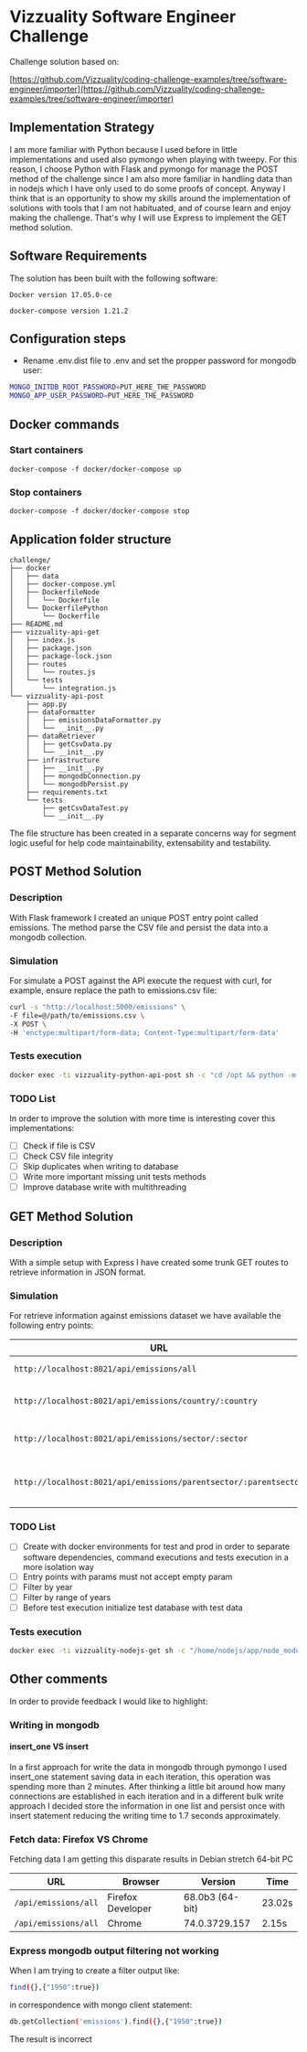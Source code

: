 # Vizzuality Software Engineer Challenge

Challenge solution based on:

[https://github.com/Vizzuality/coding-challenge-examples/tree/software-engineer/importer](https://github.com/Vizzuality/coding-challenge-examples/tree/software-engineer/importer)

## Implementation Strategy

I am more familiar with Python because I used before in little implementations and used also pymongo when playing with tweepy. For this reason, I choose Python with Flask and pymongo for manage the POST method of the challenge since I am also more familiar in handling data than in nodejs which I have only used to do some proofs of concept. Anyway I think that is an opportunity to show my skills around the implementation of solutions with tools that I am not habituated, and of course learn and enjoy making the challenge. That's why I will use Express to implement the GET method solution.

## Software Requirements

The solution has been built with the following software:

```Docker version 17.05.0-ce```

```docker-compose version 1.21.2```

## Configuration steps
* Rename .env.dist file to .env and set the propper password for mongodb user:
```bash
MONGO_INITDB_ROOT_PASSWORD=PUT_HERE_THE_PASSWORD
MONGO_APP_USER_PASSWORD=PUT_HERE_THE_PASSWORD
```

## Docker commands

### Start containers

```docker-compose -f docker/docker-compose up```

### Stop containers

```docker-compose -f docker/docker-compose stop```

## Application folder structure

```
challenge/
├── docker
│   ├── data
│   ├── docker-compose.yml
│   ├── DockerfileNode
│   │   └── Dockerfile
│   └── DockerfilePython
│       └── Dockerfile
├── README.md
├── vizzuality-api-get
│   ├── index.js
│   ├── package.json
│   ├── package-lock.json
│   ├── routes
│   │   └── routes.js
│   └── tests
│       └── integration.js
└── vizzuality-api-post
    ├── app.py
    ├── dataFormatter
    │   ├── emissionsDataFormatter.py
    │   └── __init__.py
    ├── dataRetriever
    │   ├── getCsvData.py
    │   └── __init__.py
    ├── infrastructure
    │   ├── __init__.py
    │   ├── mongodbConnection.py
    │   └── mongodbPersist.py
    ├── requirements.txt
    └── tests
        ├── getCsvDataTest.py
        └── __init__.py
```

The file structure has been created in a separate concerns way for segment logic useful for help code maintainability, extensability and testability.

## POST Method Solution

### Description

With Flask framework I created an unique POST entry point called emissions. The method parse the CSV file and persist the data into a mongodb collection.

### Simulation

For simulate a POST against the API execute the request with curl, for example, ensure replace the path to emissions.csv file:

```bash
curl -s "http://localhost:5000/emissions" \
-F file=@/path/to/emissions.csv \
-X POST \
-H 'enctype:multipart/form-data; Content-Type:multipart/form-data'
```

### Tests execution
```bash
docker exec -ti vizzuality-python-api-post sh -c "cd /opt && python -m unittest discover -s tests -p '*Test.py'"
```

### TODO List

In order to improve the solution with more time is interesting cover this implementations:

- [ ] Check if file is CSV
- [ ] Check CSV file integrity
- [ ] Skip duplicates when writing to database
- [ ] Write more important missing unit tests methods
- [ ] Improve database write with multithreading

## GET Method Solution

### Description

With a simple setup with Express I have created some trunk GET routes to retrieve information in JSON format.

### Simulation
For retrieve information against emissions dataset we have available the following entry points:

| URL | Description |
| --- | --- |
| `http://localhost:8021/api/emissions/all` | List all records |
| `http://localhost:8021/api/emissions/country/:country` | Filter records by country |
| `http://localhost:8021/api/emissions/sector/:sector` | Filter records by sector |
| `http://localhost:8021/api/emissions/parentsector/:parentsector` | Filter records by Parent sector |

### TODO List

- [ ] Create with docker environments for test and prod in order to separate software dependencies, command executions and tests execution in a more isolation way
- [ ] Entry points with params must not accept empty param
- [ ] Filter by year
- [ ] Filter by range of years
- [ ] Before test execution initialize test database with test data

### Tests execution

```bash
docker exec -ti vizzuality-nodejs-get sh -c "/home/nodejs/app/node_modules/mocha/bin/mocha /home/nodejs/app/tests/integration.js --timeout 7000"
```

## Other comments

In order to provide feedback I would like to highlight:

### Writing in mongodb

#### insert_one VS insert

In a first approach for write the data in mongodb through pymongo I used insert_one statement saving data in each iteration, this operation was spending more than 2 minutes. After thinking a little bit around how many connections are established in each iteration and in a different bulk write approach I decided store the information in one list and persist once with insert statement reducing the writing time to 1.7 seconds approximately.

### Fetch data: Firefox VS Chrome

Fetching data I am getting this disparate results in Debian stretch 64-bit PC

| URL | Browser | Version | Time |
| --- | --- | --- | --- |
| `/api/emissions/all` | Firefox Developer | 68.0b3 (64-bit) | 23.02s
| `/api/emissions/all` | Chrome | 74.0.3729.157   |2.15s

### Express mongodb output filtering not working
When I am trying to create a filter output like:
```bash
find({},{"1950":true})
```
in correspondence with mongo client statement:
```bash
db.getCollection('emissions').find({},{"1950":true})
```
The result is incorrect